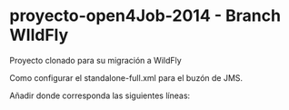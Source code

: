 # proyecto-open4Job-2014 - Branch WIldFly

Proyecto clonado para su migración a WildFly



Como configurar el standalone-full.xml para el buzón de JMS.

Añadir donde corresponda las siguientes líneas:

<mail-session name="java:jboss/mail/gmail" jndi-name="java:jboss/mail/gmail">
      <smtp-server outbound-socket-binding-ref="mail-smtp" ssl="true" username="alg.pruebas@gmail.com" password="xxx"/>
</mail-session>


<outbound-socket-binding name="mail-smtp">
            <remote-destination host="smtp.gmail.com" port="465"/>
</outbound-socket-binding>
